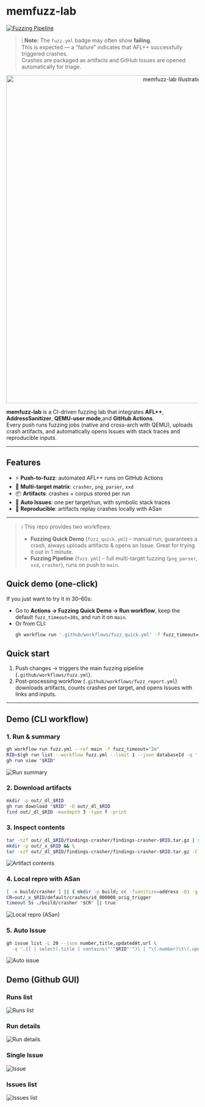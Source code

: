 # memfuzz-lab

[![Fuzzing Pipeline](https://github.com/Sebasteuo/memfuzz-lab/actions/workflows/fuzz.yml/badge.svg)](https://github.com/Sebasteuo/memfuzz-lab/actions/workflows/fuzz.yml)

> ℹ️ **Note:** The `fuzz.yml` badge may often show **failing**.  
> This is expected — a “failure” indicates that AFL++ successfully triggered crashes.  
> Crashes are packaged as artifacts and GitHub Issues are opened automatically for triage.

<p align="center">
  <img src="docs/images/memfuzz-hero.png" width="860" alt="memfuzz-lab illustration"/>
</p>

**memfuzz-lab** is a CI-driven fuzzing lab that integrates **AFL++**, **AddressSanitizer**, **QEMU-user mode**,and **GitHub Actions**.  
Every push runs fuzzing jobs (native and cross-arch with QEMU), uploads crash artifacts, and automatically opens Issues with stack traces and reproducible inputs.

---

## Features
- ⚡ **Push-to-fuzz**: automated AFL++ runs on GitHub Actions  
- 🧩 **Multi-target matrix**: `crasher`, `png_parser`, `xxd`  
- 📦 **Artifacts**: crashes + corpus stored per run  
- 🐛 **Auto Issues**: one per target/run, with symbolic stack traces  
- 🔁 **Reproducible**: artifacts replay crashes locally with ASan  

---

> ℹ️ This repo provides two workflows:
> - **Fuzzing Quick Demo** (`fuzz_quick.yml`) – manual run, guarantees a crash, always uploads artifacts & opens an Issue. Great for trying it out in 1 minute.
> - **Fuzzing Pipeline** (`fuzz.yml`) – full multi-target fuzzing (`png_parser`, `xxd`, `crasher`), runs on push to `main`.

## Quick demo (one-click)
If you just want to try it in 30–60s:

- Go to **Actions → Fuzzing Quick Demo → Run workflow**, keep the default `fuzz_timeout=30s`, and run it on `main`.
- Or from CLI:  
  ```bash
  gh workflow run '.github/workflows/fuzz_quick.yml' -f fuzz_timeout='30s' --ref main


## Quick start
1. Push changes → triggers the main fuzzing pipeline (`.github/workflows/fuzz.yml`).
2. Post-processing workflow (`.github/workflows/fuzz_report.yml`)  
   downloads artifacts, counts crashes per target, and opens Issues with links and inputs.

---

## Demo (CLI workflow)

### 1. Run & summary
```bash
gh workflow run fuzz.yml --ref main -f fuzz_timeout="2m"
RID=$(gh run list --workflow fuzz.yml --limit 1 --json databaseId -q '.[0].databaseId')
gh run view "$RID"

```
![Run summary](docs/images/01-run-summary.png)


### 2. Download artifacts
```bash
mkdir -p out/_dl_$RID
gh run download "$RID" -D out/_dl_$RID
find out/_dl_$RID -maxdepth 3 -type f -print
```

### 3. Inspect contents
```bash
tar -tzf out/_dl_$RID/findings-crasher/findings-crasher-$RID.tar.gz | sed -n '1,50p'
mkdir -p out/_x_$RID && \
tar -xzf out/_dl_$RID/findings-crasher/findings-crasher-$RID.tar.gz -C out/_x_$RID

```
![Artifact contents](docs/images/03-artifact-contents.png)


### 4. Local repro with ASan
```bash
[ -x build/crasher ] || { mkdir -p build; cc -fsanitize=address -O1 -g -o build/crasher targets/crasher/crasher.c; }
CR=out/_x_$RID/default/crashes/id_000000_orig_trigger
timeout 5s ./build/crasher "$CR" || true

```
![Local repro (ASan)](docs/images/04-local-repro-asan.png)


### 5. Auto Issue
```bash
gh issue list -L 20 --json number,title,updatedAt,url \
  -q '.[] | select(.title | contains("'"$RID"'")) | "\(.number)\t\(.updatedAt)\n\(.title)\n\(.url)"'

```
![Auto issue](docs/images/05-auto-issue.png)


## Demo (Github GUI)

### Runs list
![Runs list](docs/images/gui-00-runs-list.png)

### Run details
![Run details](docs/images/gui-01-run-details.png)

### Single Issue
![Issue](docs/images/gui-03-issue.png)

### Issues list
![Issues list](docs/images/gui-04-issues-list.png)
